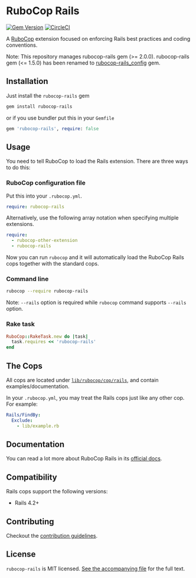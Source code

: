 # RuboCop Rails

[![Gem Version](https://badge.fury.io/rb/rubocop-rails.svg)](https://badge.fury.io/rb/rubocop-rails)
[![CircleCI](https://circleci.com/gh/rubocop-hq/rubocop-rails.svg?style=svg)](https://circleci.com/gh/rubocop-hq/rubocop-rails)

A [RuboCop](https://github.com/rubocop-hq/rubocop) extension focused on enforcing Rails best practices and coding conventions.

Note: This repository manages rubocop-rails gem (>= 2.0.0). rubocop-rails gem (<= 1.5.0) has been renamed to [rubocop-rails_config](https://rubygems.org/gems/rubocop-rails_config) gem.

## Installation

Just install the `rubocop-rails` gem

```sh
gem install rubocop-rails
```

or if you use bundler put this in your `Gemfile`

```ruby
gem 'rubocop-rails', require: false
```

## Usage

You need to tell RuboCop to load the Rails extension. There are three
ways to do this:

### RuboCop configuration file

Put this into your `.rubocop.yml`.

```yaml
require: rubocop-rails
```

Alternatively, use the following array notation when specifying multiple extensions.

```yaml
require:
  - rubocop-other-extension
  - rubocop-rails
```

Now you can run `rubocop` and it will automatically load the RuboCop Rails
cops together with the standard cops.

### Command line

```sh
rubocop --require rubocop-rails
```

Note: `--rails` option is required while `rubocop` command supports `--rails` option.

### Rake task

```ruby
RuboCop::RakeTask.new do |task|
  task.requires << 'rubocop-rails'
end
```

## The Cops

All cops are located under
[`lib/rubocop/cop/rails`](lib/rubocop/cop/rails), and contain
examples/documentation.

In your `.rubocop.yml`, you may treat the Rails cops just like any other
cop. For example:

```yaml
Rails/FindBy:
  Exclude:
    - lib/example.rb
```

## Documentation

You can read a lot more about RuboCop Rails in its [official docs](https://docs.rubocop.org/rubocop-rails/).

## Compatibility

Rails cops support the following versions:

- Rails 4.2+

## Contributing

Checkout the [contribution guidelines](CONTRIBUTING.md).

## License

`rubocop-rails` is MIT licensed. [See the accompanying file](LICENSE.txt) for
the full text.
